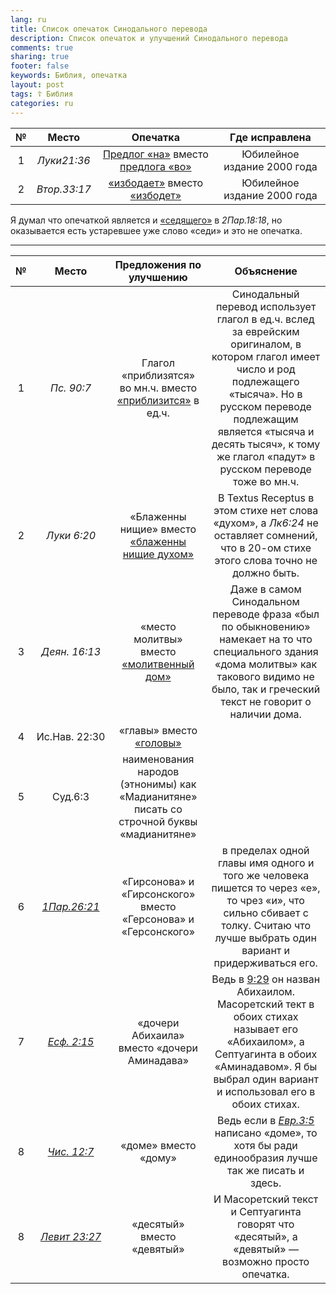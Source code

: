 ```yaml
---
lang: ru
title: Список опечаток Синодального перевода
description: Список опечаток и улучшений Синодального перевода
comments: true
sharing: true
footer: false
keywords: Библия, опечатка
layout: post
tags: ☦ Библия
categories: ru
---
```


| №  |      Место    |            Опечатка                                                      |        Где исправлена           |
|:--:|:-------------:|:------------------------------------------------------------------------:|:-------------------------------:|
| 1  | <cite>Луки21:36</cite>       |  [Предлог «на»][2] вместо [предлога «во»][3]                             | Юбилейное издание 2000 года     |
| 2  | <cite>Втор.33:17</cite>       |  [«избодает»][15] вместо [«избодет»][16]                             | Юбилейное издание 2000 года     |

Я думал что опечаткой является и [«седящего»][8] в <cite>2Пар.18:18</cite>, но оказывается есть устаревшее уже слово «седи» и это не опечатка.

---

| №  |      Место    |            Предложения по улучшению                             |        Объяснение            |
|:--:|:-------------:|:---------------------------------------------------------------:|:----------------------------:|
| 1  | <cite>Пс.&nbsp;90:7</cite>        | Глагол «приблизятся» во мн.ч. вместо [«приблизится»][4] в ед.ч. | Синодальный перевод использует глагол в ед.ч. вслед за еврейским оригиналом, в котором глагол имеет число и род подлежащего «тысяча». Но в русском переводе подлежащим является «тысяча и десять тысяч», к тому же глагол «падут» в русском переводе тоже во мн.ч. |
| 2  | <cite>Луки&nbsp;6:20</cite>        | «Блаженны нищие» вместо [«блаженны нищие духом»][5]| В Textus Receptus в этом стихе нет слова «духом», а <cite>Лк6:24</cite> не оставляет сомнений, что в 20-ом стихе этого слова точно не должно быть.|
| 3  | <cite>Деян.&nbsp;16:13</cite>     | «место молитвы» вместо [«молитвенный дом»][6]| Даже в самом Синодальном переводе фраза «был по обыкновению» намекает на то что специального здания «дома молитвы» как такового видимо не было, так и греческий текст не говорит о наличии дома. |
| 4  | Ис.Нав.&nbsp;22:30  | «главы» вместо [«головы»][7]| |
| 5  | Суд.6:3       | наименования народов (этнонимы) как «Мадианитяне» писать со строчной буквы «мадианитяне»| |
| 6  | [<cite>1Пар.26:21</cite>][10]    | «Гирсонова» и «Гирсонского» вместо «Герсонова» и «Герсонского» | в пределах одной главы имя одного и того же человека пишется то через «е», то чрез «и», что сильно сбивает с толку. Считаю что лучше выбрать один вариант и придерживаться его.  |
| 7  | [<cite>Есф.&nbsp;2:15</cite>][11]      | «дочери Абихаила» вместо «дочери Аминадава» | Ведь в [9:29][12] он назван Абихаилом. Масоретский тект в обоих стихах называет его «Абихаилом», а Септуагинта в обоих «Аминадавом». Я бы выбрал один вариант и использовал его в обоих стихах. |
| 8  | [<cite>Чис.&nbsp;12:7</cite>][12]      | «доме» вместо «дому» | Ведь если в [<cite>Евр.3:5</cite>][14] написано «доме», то хотя бы ради единообразия лучше так же писать и здесь. |
| 8  | [<cite>Левит&nbsp;23:27</cite>][17] | «десятый» вместо «девятый» | И Масоретский текст и Септуагинта говорят что «десятый», а «девятый» — возможно просто опечатка. |

[2]: https://bibleonline.ru/bible/rst66/luk-21/
[3]: https://bibleonline.ru/bible/rst-jbl/luk-21/
[4]: https://bibleonline.ru/bible/rst66/psa-90/
[5]: https://bibleonline.ru/bible/rst66/luk-6/
[6]: https://bibleonline.ru/bible/rst66/act-16/
[7]: https://bibleonline.ru/bible/rst66/jos-22/
[8]: https://bible.by/syn/14/18/#18
[9]: https://bibleonline.ru/bible/rst66/2ch-18/
[10]: https://bible.by/syn/13/26/#21
[11]: https://bible.by/syn/17/2/#15
[12]: https://bible.by/syn/17/9/#29
[13]: https://bible.by/syn/4/12/#7
[14]: https://bible.by/syn/65/3/#5
[15]: https://bibleonline.ru/bible/rst-jbl/deu-33/
[16]: https://bible.by/syn/5/33/#17
[17]: https://bible.by/syn/3/23/
